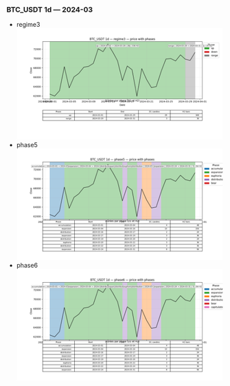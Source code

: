 ### BTC_USDT 1d — 2024-03

- regime3
![BTC_USDT_1d_regime3_2024-03_phase_price.png](outputs/fourier/phase_monthly/BTC_USDT/1d/2024/2024-03/BTC_USDT_1d_regime3_2024-03_phase_price.png)
- phase5
![BTC_USDT_1d_phase5_2024-03_phase_price.png](outputs/fourier/phase_monthly/BTC_USDT/1d/2024/2024-03/BTC_USDT_1d_phase5_2024-03_phase_price.png)
- phase6
![BTC_USDT_1d_phase6_2024-03_phase_price.png](outputs/fourier/phase_monthly/BTC_USDT/1d/2024/2024-03/BTC_USDT_1d_phase6_2024-03_phase_price.png)